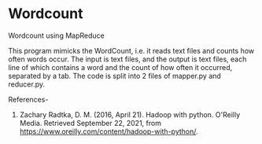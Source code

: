 # Wordcount
Wordcount using MapReduce

This program mimicks the WordCount, i.e. it reads text files and counts how often words occur. The input is text files, and the output is text files, each line of which contains a word and the count of how often it occurred, separated by a tab.
The code is split into 2 files of mapper.py and reducer.py.

References-
1.	Zachary Radtka, D. M. (2016, April 21). Hadoop with python. O'Reilly Media. Retrieved September 22, 2021, from https://www.oreilly.com/content/hadoop-with-python/.
